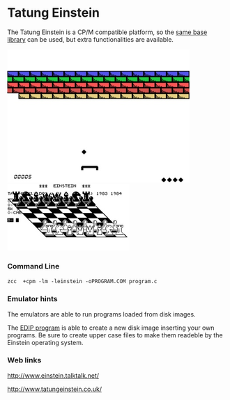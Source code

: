 #  Tatung Einstein

The Tatung Einstein is a CP/M compatible platform, so the [same base library](platform/cpm) can be used, but extra functionalities are available.

![](images/platform/einstein-wall.jpg)
![](images/platform/einstein.jpg)

### Command Line

    zcc  +cpm -lm -leinstein -oPROGRAM.COM program.c



### Emulator hints

The emulators are able to run programs loaded from disk images.

The [EDIP program](http://www.einstein.talktalk.net/edip.html) is able to create a new disk image inserting your own programs.
Be sure to create upper case files to make them readeble by the Einstein operating system.


### Web links

http://www.einstein.talktalk.net/

http://www.tatungeinstein.co.uk/

